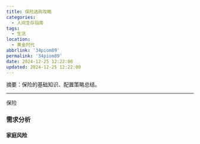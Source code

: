 ```yaml
---
title: 保险选购攻略
categories:
  - 人间生存指南
tags:
  - 生活
location:
  - 黄金时代
abbrlink: '34piom89'
permalink: '34piom89'
date: 2024-12-25 12:22:00
updated: 2024-12-25 12:22:00
---
```


摘要：保险的基础知识、配置策略总结。

<!-- more -->

---

保险

### 需求分析

#### 家庭风险